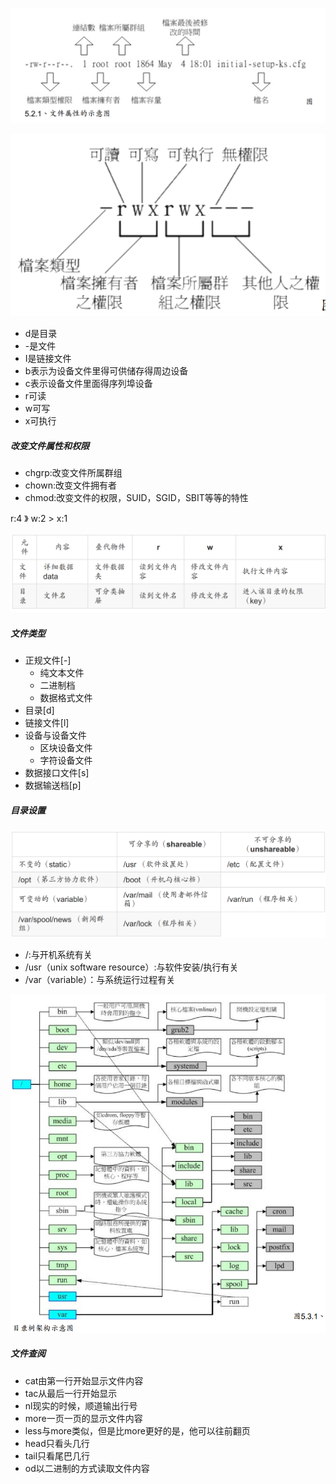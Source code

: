 ![](../images/Snipaste_2020-09-18_00-17-15.png)

![](../images/Snipaste_2020-09-18_00-18-08.png)

- d是目录
- -是文件
- I是链接文件
- b表示为设备文件里得可供储存得周边设备
- c表示设备文件里面得序列埠设备
- r可读
- w可写
- x可执行

##### 改变文件属性和权限

- chgrp:改变文件所属群组
- chown:改变文件拥有者
- chmod:改变文件的权限，SUID，SGID，SBIT等等的特性

r:4 》 w:2 > x:1

![](../images/Snipaste_2020-09-21_00-12-46.png)

##### 文件类型

- 正规文件[-]
  - 纯文本文件
  - 二进制档
  - 数据格式文件
- 目录[d]
- 链接文件[l]
- 设备与设备文件
  - 区块设备文件
  - 字符设备文件
- 数据接口文件[s]
- 数据输送档[p]

##### 目录设置

![](../images/Snipaste_2020-09-21_00-31-51.png)

- /:与开机系统有关
- /usr（unix software resource）:与软件安装/执行有关
- /var（variable）：与系统运行过程有关

![](../images/Snipaste_2020-09-21_00-56-37.png)

##### 文件查阅

- cat由第一行开始显示文件内容
- tac从最后一行开始显示
- nl现实的时候，顺道输出行号
- more一页一页的显示文件内容
- less与more类似，但是比more更好的是，他可以往前翻页
- head只看头几行
- tail只看尾巴几行
- od以二进制的方式读取文件内容